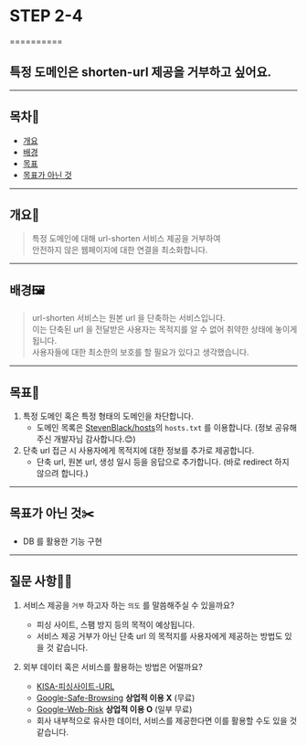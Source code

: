 # STEP 2-4
==========

특정 도메인은 shorten-url 제공을 거부하고 싶어요.
-------------

***

## 목차🧭

- [개요](#개요)
- [배경](#배경)
- [목표](#목표)
- [목표가 아닌 것](#목표가-아닌-것)
***

## 개요📜

>특정 도메인에 대해 url-shorten 서비스 제공을 거부하여  
>안전하지 않은 웹페이지에 대한 연결을 최소화합니다.

***   

## 배경🖼️

>url-shorten 서비스는 원본 url 을 단축하는 서비스입니다.  
>이는 단축된 url 을 전달받은 사용자는 목적지를 알 수 없어 취약한 상태에 놓이게 됩니다.  
>사용자들에 대한 최소한의 보호를 할 필요가 있다고 생각했습니다.
***

## 목표📌

1. 특정 도메인 혹은 특정 형태의 도메인을 차단합니다.
   - 도메인 목록은 [StevenBlack/hosts](https://raw.githubusercontent.com/StevenBlack/hosts/master/alternates/fakenews-gambling-porn-social/hosts)의 `hosts.txt` 를 이용합니다. (정보 공유해주신 개발자님 감사합니다.😊)
2. 단축 url 접근 시 사용자에게 목적지에 대한 정보를 추가로 제공합니다.
   - 단축 url, 원본 url, 생성 일시 등을 응답으로 추가합니다. (바로 redirect 하지 않으려 합니다.)
***

## 목표가 아닌 것✂️

- DB 를 활용한 기능 구현
***

## 질문 사항🧑‍💻
1. 서비스 제공을 `거부` 하고자 하는 `의도` 를 말씀해주실 수 있을까요?
   - 피싱 사이트, 스팸 방지 등의 목적이 예상됩니다.
   - 서비스 제공 거부가 아닌 단축 url 의 목적지를 사용자에게 제공하는 방법도 있을 것 같습니다.


2. 외부 데이터 혹은 서비스를 활용하는 방법은 어떨까요?
   - [KISA-피싱사이트-URL](https://www.data.go.kr/data/15109780/fileData.do)
   - [Google-Safe-Browsing](https://developers.google.com/safe-browsing?hl=ko) **상업적 이용 X** (무료)
   - [Google-Web-Risk](https://cloud.google.com/web-risk/docs?hl=ko) **상업적 이용 O** (일부 무료)
   - 회사 내부적으로 유사한 데이터, 서비스를 제공한다면 이를 활용할 수도 있을 것 같습니다.
